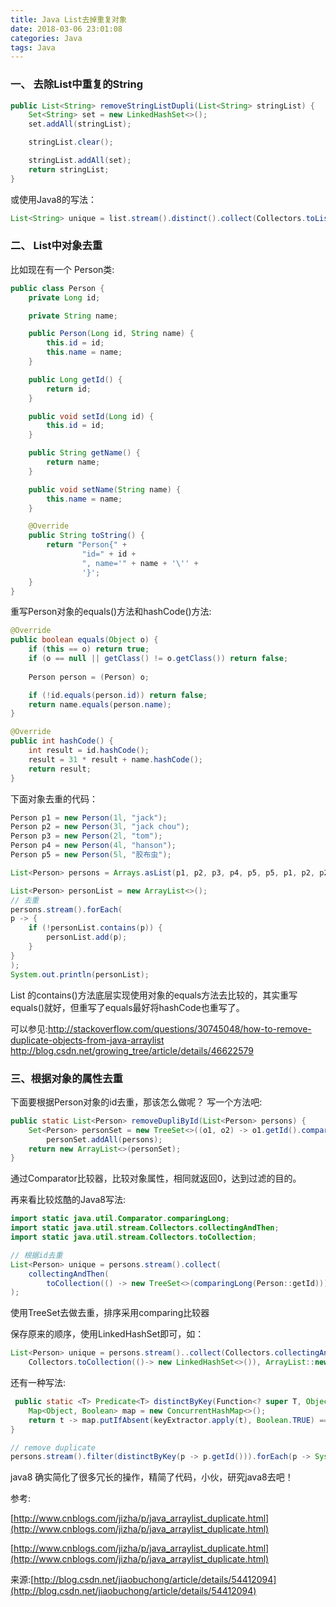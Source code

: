 ```yaml
---
title: Java List去掉重复对象
date: 2018-03-06 23:01:08
categories: Java
tags: Java
---
```

### 一、 去除List中重复的String

```java
public List<String> removeStringListDupli(List<String> stringList) {
    Set<String> set = new LinkedHashSet<>();
    set.addAll(stringList);

    stringList.clear();

    stringList.addAll(set);
    return stringList;
}
```
或使用Java8的写法：

```java
List<String> unique = list.stream().distinct().collect(Collectors.toList());
```

### 二、 List中对象去重

比如现在有一个 Person类:

```java
public class Person {
    private Long id;

    private String name;

    public Person(Long id, String name) {
        this.id = id;
        this.name = name;
    }

    public Long getId() {
        return id;
    }

    public void setId(Long id) {
        this.id = id;
    }

    public String getName() {
        return name;
    }

    public void setName(String name) {
        this.name = name;
    }

    @Override
    public String toString() {
        return "Person{" +
                "id=" + id +
                ", name='" + name + '\'' +
                '}';
    }
}
```
重写Person对象的equals()方法和hashCode()方法:

```java
@Override
public boolean equals(Object o) {
    if (this == o) return true;
    if (o == null || getClass() != o.getClass()) return false;
    
    Person person = (Person) o;

    if (!id.equals(person.id)) return false;
    return name.equals(person.name);
}

@Override
public int hashCode() {
    int result = id.hashCode();
    result = 31 * result + name.hashCode();
    return result;
}
```

下面对象去重的代码：

```java
Person p1 = new Person(1l, "jack");
Person p2 = new Person(3l, "jack chou");
Person p3 = new Person(2l, "tom");
Person p4 = new Person(4l, "hanson");
Person p5 = new Person(5l, "胶布虫");

List<Person> persons = Arrays.asList(p1, p2, p3, p4, p5, p5, p1, p2, p2);

List<Person> personList = new ArrayList<>();
// 去重
persons.stream().forEach(
p -> {
    if (!personList.contains(p)) {
        personList.add(p);
    }
}
);
System.out.println(personList);
```
List 的contains()方法底层实现使用对象的equals方法去比较的，其实重写equals()就好，但重写了equals最好将hashCode也重写了。

可以参见:http://stackoverflow.com/questions/30745048/how-to-remove-duplicate-objects-from-java-arraylist 
http://blog.csdn.net/growing_tree/article/details/46622579

### 三、根据对象的属性去重

下面要根据Person对象的id去重，那该怎么做呢？ 写一个方法吧:

```java
public static List<Person> removeDupliById(List<Person> persons) {
    Set<Person> personSet = new TreeSet<>((o1, o2) -> o1.getId().compareTo(o2.getId()));
        personSet.addAll(persons);
    return new ArrayList<>(personSet);
}
```
通过Comparator比较器，比较对象属性，相同就返回0，达到过滤的目的。

再来看比较炫酷的Java8写法:

```java
import static java.util.Comparator.comparingLong;
import static java.util.stream.Collectors.collectingAndThen;
import static java.util.stream.Collectors.toCollection;

// 根据id去重
List<Person> unique = persons.stream().collect(
    collectingAndThen(
        toCollection(() -> new TreeSet<>(comparingLong(Person::getId))), ArrayList::new)
);
```
使用TreeSet去做去重，排序采用comparing比较器

保存原来的顺序，使用LinkedHashSet即可，如：

```java
List<Person> unique = persons.stream()..collect(Collectors.collectingAndThen(
    Collectors.toCollection(()-> new LinkedHashSet<>()), ArrayList::new));
```




还有一种写法:

```java
 public static <T> Predicate<T> distinctByKey(Function<? super T, Object> keyExtractor) {
    Map<Object, Boolean> map = new ConcurrentHashMap<>();
    return t -> map.putIfAbsent(keyExtractor.apply(t), Boolean.TRUE) == null;
}

// remove duplicate
persons.stream().filter(distinctByKey(p -> p.getId())).forEach(p -> System.out.println(p));
```

java8 确实简化了很多冗长的操作，精简了代码，小伙，研究java8去吧！

参考: 

[http://www.cnblogs.com/jizha/p/java_arraylist_duplicate.html](http://www.cnblogs.com/jizha/p/java_arraylist_duplicate.html)

[http://www.cnblogs.com/jizha/p/java_arraylist_duplicate.html](http://www.cnblogs.com/jizha/p/java_arraylist_duplicate.html)

来源:[http://blog.csdn.net/jiaobuchong/article/details/54412094](http://blog.csdn.net/jiaobuchong/article/details/54412094)
